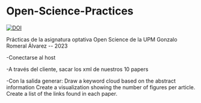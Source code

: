 # Open-Science-Practices
[![DOI](https://zenodo.org/badge/599046489.svg)](https://zenodo.org/badge/latestdoi/599046489)

Prácticas de la asignatura optativa Open Science de la UPM
Gonzalo Romeral Álvarez -- 2023


-Conectarse al host

-A través del cliente, sacar los xml de nuestros 10 papers

-Con la salida generar:
Draw a keyword cloud based on the abstract information
Create a visualization showing the number of figures per article.
Create a list of the links found in each paper.

